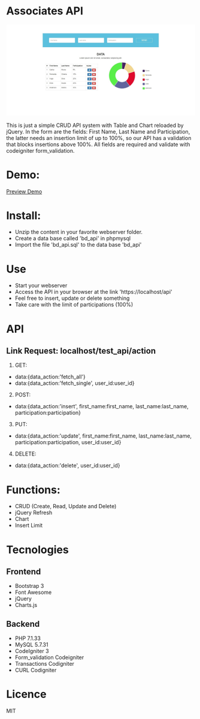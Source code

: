 # Associates API

![](/screen.jpg)

This is just a simple CRUD API system with Table and Chart reloaded by jQuery. In the form are the fields: First Name, Last Name and Participation, the latter needs an insertion limit of up to 100%, so our API has a validation that blocks insertions above 100%. All fields are required and validate with codeigniter form_validation.

# Demo:
[Preview Demo](https://apivti.000webhostapp.com/)

# Install:
- Unzip the content in your favorite webserver folder.
- Create a data base called 'bd_api' in phpmysql
- Import the file 'bd_api.sql' to the data base 'bd_api'

# Use
- Start your webserver
- Access the API in your browser at the link 'https://localhost/api'
- Feel free to insert, update or delete something
- Take care with the limit of participations (100%)

# API
## Link Request: localhost/test_api/action
1. GET: 
- data:{data_action:'fetch_all'}
- data:{data_action:'fetch_single', user_id:user_id}
2. POST: 
- data:{data_action:'insert', first_name:first_name, last_name:last_name, participation:participation}
3. PUT: 
- data:{data_action:'update', first_name:first_name, last_name:last_name, participation:participation, user_id:user_id}
4. DELETE: 
- data:{data_action:'delete', user_id:user_id}

# Functions:
- CRUD (Create, Read, Update and Delete)
- jQuery Refresh
- Chart
- Insert Limit

# Tecnologies

## Frontend

- Bootstrap 3
- Font Awesome
- jQuery
- Charts.js

## Backend

- PHP 7.1.33
- MySQL 5.7.31
- CodeIgniter 3
- Form_validation Codeigniter
- Transactions Codigniter
- CURL Codigniter

# Licence
MIT

